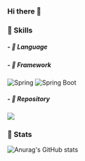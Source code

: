 ### Hi there 👋

### 👊 Skills

##### - 💪 Language



##### - 💪 Framework

![Spring](https://img.shields.io/badge/Spring-FFFFFF?stlye=flat-square&logo=Spring) ![Spring Boot](https://img.shields.io/badge/SpringBoot-FFFFFF?stlye=flat-square&logo=SpringBoot)

##### - 💪 Repository

<img src="https://img.shields.io/badge/MongoDB-47A248?style=flat-square&logo=MongoDB&logoColor=white"/></a> 

### 👊 Stats

![Anurag's GitHub stats](https://github-readme-stats.vercel.app/api?username=LakHyeonKim&show_icons=true&theme=dark)



<!--
**LakHyeonKim/lakhyeonKim** is a ✨ _special_ ✨ repository because its `README.md` (this file) appears on your GitHub profile.

Here are some ideas to get you started:

- 🔭 I’m currently working on ...
- 🌱 I’m currently learning ...
- 👯 I’m looking to collaborate on ...
- 🤔 I’m looking for help with ...
- 💬 Ask me about ...
- 📫 How to reach me: ...
- 😄 Pronouns: ...
- ⚡ Fun fact: ...
-->
